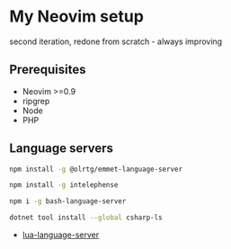 # My Neovim setup
second iteration, redone from scratch - always improving

## Prerequisites
- Neovim >=0.9
- ripgrep
- Node
- PHP

## Language servers
```sh
npm install -g @olrtg/emmet-language-server
```
```sh
npm install -g intelephense
```
```sh
npm i -g bash-language-server
```
```sh
dotnet tool install --global csharp-ls
```
- [lua-language-server](https://luals.github.io/#neovim-install)
